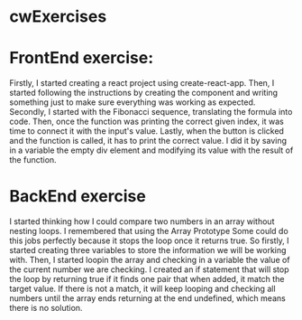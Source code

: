 # cwExercises

# FrontEnd exercise:
Firstly, I started creating a react project using create-react-app. Then, I started following the instructions by creating the component and writing something just to make sure everything was working as expected. Secondly, I started with the Fibonacci sequence, translating the formula into code. Then, once the function was printing the correct given index, it was time to connect it with the input's value. Lastly, when the button is clicked and the function is called, it has to print the correct value. I did it by saving in a variable the empty div element and modifying its value with the result of the function.

# BackEnd exercise

I started thinking how I could compare two numbers in an array without nesting loops. I remembered that using the Array Prototype Some could do this jobs perfectly because it stops the loop once it returns true. So firstly, I started creating three variables to store the information we will be working with. Then, I started loopin the array and checking in a variable the value of the current number we are checking. I created an if statement that will stop the loop by returning true if it finds one pair that when added, it match the target value. If there is not a match, it will keep looping and checking all numbers until the array ends returning at the end undefined, which means there is no solution.